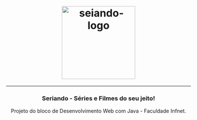 <h1 align="center">
    <img alt="seiando-logo" src="https://i.ibb.co/4W72t7z/Logo-Seriando.png" width="200px"/>
</h1>
<hr/>
<h3 align="center">
  Seriando - Séries e Filmes do seu jeito!
</h3>

<p align="center">Projeto do bloco de Desenvolvimento Web com Java - Faculdade Infnet.</p>
